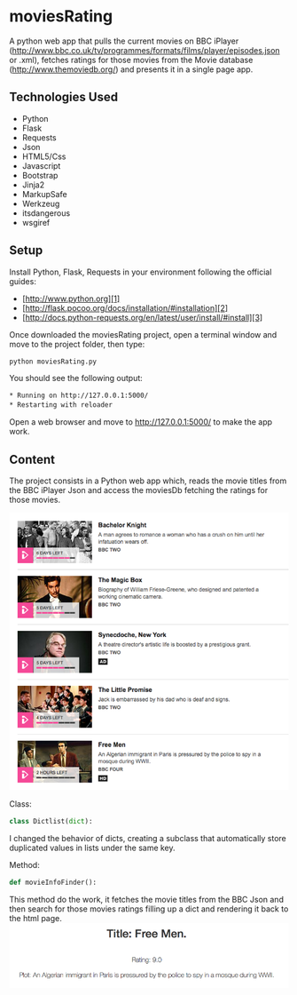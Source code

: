 moviesRating
============
A python web app that pulls the current movies on BBC iPlayer (http://www.bbc.co.uk/tv/programmes/formats/films/player/episodes.json or .xml), fetches
ratings for those movies from the Movie database (http://www.themoviedb.org/) and presents it
in a single page app.

## Technologies Used

* Python
* Flask
* Requests
* Json
* HTML5/Css
* Javascript
* Bootstrap
* Jinja2
* MarkupSafe
* Werkzeug
* itsdangerous
* wsgiref
 
## Setup
Install Python, Flask, Requests in your environment following the official guides: 

* [http://www.python.org][1]
* [http://flask.pocoo.org/docs/installation/#installation][2]
* [http://docs.python-requests.org/en/latest/user/install/#install][3]

Once downloaded the moviesRating project, open a terminal window and move to the project folder, then type: 
``` Bash
python moviesRating.py
``` 
You should see the following output:
``` Bash
* Running on http://127.0.0.1:5000/
* Restarting with reloader
``` 
Open a web browser and move to http://127.0.0.1:5000/ to make the app work.

## Content
The project consists in a Python web app which, reads the movie titles from the BBC iPlayer Json 
and access the moviesDb fetching the ratings for those movies.

![My image](static/css/images/bbc_movies.png)

Class:
``` Python
class Dictlist(dict):
``` 
I changed the behavior of dicts, creating a subclass that automatically store duplicated values in lists under the same key.

Method:
``` Python
def movieInfoFinder():
``` 
This method do the work, it fetches the movie titles from the BBC Json and then search for those movies ratings filling up a dict and rendering it back to the html page.
![My image](static/css/images/html_page.png)

[1]: http://www.python.org
[2]: http://flask.pocoo.org/docs/installation/#installation
[3]: http://docs.python-requests.org/en/latest/user/install/#install